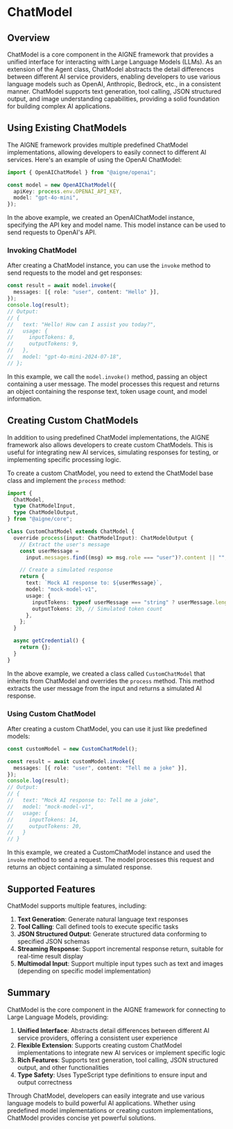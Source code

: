 # ChatModel

## Overview

ChatModel is a core component in the AIGNE framework that provides a unified interface for interacting with Large Language Models (LLMs). As an extension of the Agent class, ChatModel abstracts the detail differences between different AI service providers, enabling developers to use various language models such as OpenAI, Anthropic, Bedrock, etc., in a consistent manner. ChatModel supports text generation, tool calling, JSON structured output, and image understanding capabilities, providing a solid foundation for building complex AI applications.

## Using Existing ChatModels

The AIGNE framework provides multiple predefined ChatModel implementations, allowing developers to easily connect to different AI services. Here's an example of using the OpenAI ChatModel:

```ts file="../../docs-examples/test/concepts/chat-model.test.ts" region="example-chat-models-openai-create-model"
import { OpenAIChatModel } from "@aigne/openai";

const model = new OpenAIChatModel({
  apiKey: process.env.OPENAI_API_KEY,
  model: "gpt-4o-mini",
});
```

In the above example, we created an OpenAIChatModel instance, specifying the API key and model name. This model instance can be used to send requests to OpenAI's API.

### Invoking ChatModel

After creating a ChatModel instance, you can use the `invoke` method to send requests to the model and get responses:

```ts file="../../docs-examples/test/concepts/chat-model.test.ts" region="example-chat-models-openai-invoke"
const result = await model.invoke({
  messages: [{ role: "user", content: "Hello" }],
});
console.log(result);
// Output:
// {
//   text: "Hello! How can I assist you today?",
//   usage: {
//     inputTokens: 8,
//     outputTokens: 9,
//   },
//   model: "gpt-4o-mini-2024-07-18",
// };
```

In this example, we call the `model.invoke()` method, passing an object containing a user message. The model processes this request and returns an object containing the response text, token usage count, and model information.

## Creating Custom ChatModels

In addition to using predefined ChatModel implementations, the AIGNE framework also allows developers to create custom ChatModels. This is useful for integrating new AI services, simulating responses for testing, or implementing specific processing logic.

To create a custom ChatModel, you need to extend the ChatModel base class and implement the `process` method:

```ts file="../../docs-examples/test/concepts/chat-model.test.ts" region="example-chat-models-custom-implementation"
import {
  ChatModel,
  type ChatModelInput,
  type ChatModelOutput,
} from "@aigne/core";

class CustomChatModel extends ChatModel {
  override process(input: ChatModelInput): ChatModelOutput {
    // Extract the user's message
    const userMessage =
      input.messages.find((msg) => msg.role === "user")?.content || "";

    // Create a simulated response
    return {
      text: `Mock AI response to: ${userMessage}`,
      model: "mock-model-v1",
      usage: {
        inputTokens: typeof userMessage === "string" ? userMessage.length : 0,
        outputTokens: 20, // Simulated token count
      },
    };
  }

  async getCredential() {
    return {};
  }
}
```

In the above example, we created a class called `CustomChatModel` that inherits from ChatModel and overrides the `process` method. This method extracts the user message from the input and returns a simulated AI response.

### Using Custom ChatModel

After creating a custom ChatModel, you can use it just like predefined models:

```ts file="../../docs-examples/test/concepts/chat-model.test.ts" region="example-chat-models-custom-usage"
const customModel = new CustomChatModel();

const result = await customModel.invoke({
  messages: [{ role: "user", content: "Tell me a joke" }],
});
console.log(result);
// Output:
// {
//   text: "Mock AI response to: Tell me a joke",
//   model: "mock-model-v1",
//   usage: {
//     inputTokens: 14,
//     outputTokens: 20,
//   }
// }
```

In this example, we created a CustomChatModel instance and used the `invoke` method to send a request. The model processes this request and returns an object containing a simulated response.

## Supported Features

ChatModel supports multiple features, including:

1. **Text Generation**: Generate natural language text responses
2. **Tool Calling**: Call defined tools to execute specific tasks
3. **JSON Structured Output**: Generate structured data conforming to specified JSON schemas
4. **Streaming Response**: Support incremental response return, suitable for real-time result display
5. **Multimodal Input**: Support multiple input types such as text and images (depending on specific model implementation)

## Summary

ChatModel is the core component in the AIGNE framework for connecting to Large Language Models, providing:

1. **Unified Interface**: Abstracts detail differences between different AI service providers, offering a consistent user experience
2. **Flexible Extension**: Supports creating custom ChatModel implementations to integrate new AI services or implement specific logic
3. **Rich Features**: Supports text generation, tool calling, JSON structured output, and other functionalities
4. **Type Safety**: Uses TypeScript type definitions to ensure input and output correctness

Through ChatModel, developers can easily integrate and use various language models to build powerful AI applications. Whether using predefined model implementations or creating custom implementations, ChatModel provides concise yet powerful solutions.
